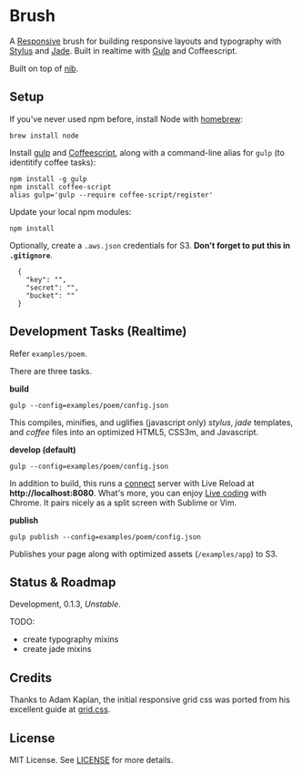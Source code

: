 # Brush

A [Responsive](http://www.adamkaplan.me/grid/) brush for building responsive layouts and typography with [Stylus](http://learnboost.github.io/stylus/) and [Jade](http://jade-lang.com). Built in realtime with [Gulp](http://gulpjs.com) and Coffeescript.

Built on top of [nib](http://visionmedia.github.io/nib/).

## Setup

If you've never used npm before, install Node with [homebrew](http://brew.sh/):

    brew install node

Install [gulp](http://gulpjs.com) and [Coffeescript](http://gulpjs.com), along
with a command-line alias for `gulp` (to identitify coffee tasks):

    npm install -g gulp
    npm install coffee-script
    alias gulp='gulp --require coffee-script/register'

Update your local npm modules:

    npm install

Optionally, create a `.aws.json` credentials for S3. **Don't forget to put this in `.gitignore`**.

      {
        "key": "",
        "secret": "",
        "bucket": ""
      }

## Development Tasks (Realtime)

Refer `examples/poem`.

There are three tasks.

**build**

    gulp --config=examples/poem/config.json

This compiles, minifies, and uglifies (javascript only) _stylus_, _jade_ templates, and _coffee_ files into an optimized HTML5, CSS3m, and Javascript.

**develop (default)**

    gulp --config=examples/poem/config.json

In addition to build, this runs a [connect](https://github.com/intesso/connect-livereload) server with Live Reload at **http://localhost:8080**. What's more, you can enjoy [Live coding](https://chrome.google.com/webstore/detail/livereload/jnihajbhpnppcggbcgedagnkighmdlei) with Chrome. It pairs nicely as a split screen with Sublime or Vim.

**publish**

    gulp publish --config=examples/poem/config.json

Publishes your page along with optimized assets (`/examples/app`) to S3.

## Status & Roadmap

Development, 0.1.3, _Unstable_.

TODO:

- create typography mixins
- create jade mixins

## Credits

Thanks to Adam Kaplan, the initial responsive grid css was ported from his excellent guide at [grid.css](http://www.adamkaplan.me/grid/).

## License

MIT License. See [LICENSE](/LICENSE) for more details.
